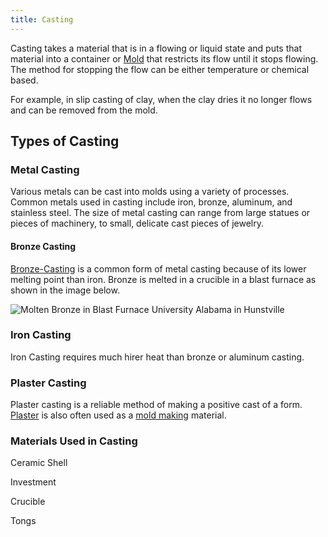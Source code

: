 ```yaml
---
title: Casting
---
```


Casting takes a material that is in a flowing or liquid state and puts that material into a container or [Mold](mold.md) that restricts its flow until it stops flowing. The method for stopping the flow can be either temperature or chemical based.

For example, in slip casting of clay, when the clay dries it no longer flows and can be removed from the mold.

## Types of Casting

### Metal Casting

Various metals can be cast into molds using a variety of processes. Common metals used in casting include iron, bronze, aluminum, and stainless steel. The size of metal casting can range from large statues or pieces of machinery, to small, delicate cast pieces of jewelry.

#### Bronze Casting

[Bronze-Casting](Bronze-Casting.md) is a common form of metal casting because of its lower melting point than iron. Bronze is melted in a crucible in a blast furnace as shown in the image below.

![Molten Bronze in Blast Furnace University Alabama in Hunstville](/attachments/20101109_134223_Molten_Bronze_in_Blast_Furnace_University_Alabama_in_Hunstville.jpg)

### Iron Casting

Iron Casting requires much hirer heat than bronze or aluminum casting.

### Plaster Casting

Plaster casting is a reliable method of making a positive cast of a form. [Plaster](plaster.md) is also often used as a [mold making](mold.md) material.

### Materials Used in Casting

Ceramic Shell

Investment

Crucible

Tongs
